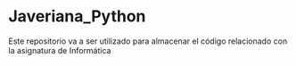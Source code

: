 # Javeriana_Python

Este repositorio va a ser utilizado para almacenar el código relacionado con la asignatura de Informática
